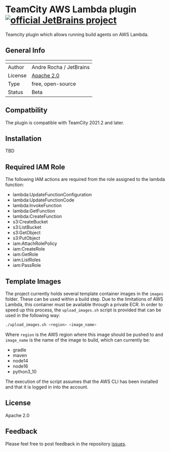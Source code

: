 # TeamCity AWS Lambda plugin [![official JetBrains project](https://jb.gg/badges/official.svg)](https://confluence.jetbrains.com/display/ALL/JetBrains+on+GitHub)

Teamcity plugin which allows running build agents on AWS Lambda.


## General Info 
| <!-- --> | <!-- -->                                                 |
|----------|----------------------------------------------------------|
| Author   | Andre Rocha / JetBrains                                  |
| License  | [Apache 2.0](http://www.apache.org/licenses/LICENSE-2.0) |
| Type     | free, open-source                                        |
| Status   | Beta                                                     |

## Compatbility

The plugin is compatible with TeamCity 2021.2 and later.

## Installation
TBD

## Required IAM Role
The following IAM actions are required from the role assigned to the lambda function:
- lambda:UpdateFunctionConfiguration
- lambda:UpdateFunctionCode
- lambda:InvokeFunction
- lambda:GetFunction
- lambda:CreateFunction
- s3:CreateBucket
- s3:ListBucket
- s3:GetObject
- s3:PutObject
- iam:AttachRolePolicy
- iam:CreateRole
- iam:GetRole
- iam:ListRoles
- iam:PassRole

## Template Images
The project currently holds several template container images in the `images` folder. These can be used within a build step. Due to the limitations of AWS Lambda, this container must be available through a private ECR. In order to speed up this process,  the `upload_images.sh` script is provided that can be used in the following way:

```bash
./upload_images.sh <region> <image_name>

```

Where `region` is the AWS region where this image should be pushed to and `image_name` is the name of the image to build, which can currently be:
- gradle
- maven
- node14
- node16
- python3_10

The execution of the script assumes that the AWS CLI has been installed and that it is logged in into the account.

## License

Apache 2.0

## Feedback

Please feel free to post feedback in the repository [issues](https://youtrack.jetbrains.com/issues/TW).